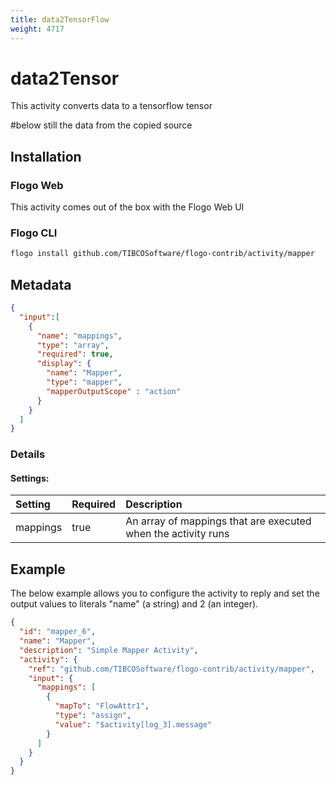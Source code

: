 ```yaml
---
title: data2TensorFlow
weight: 4717
---
```


# data2Tensor
This activity converts data to a tensorflow tensor

#below still the data from the copied source
## Installation
### Flogo Web
This activity comes out of the box with the Flogo Web UI
### Flogo CLI
```bash
flogo install github.com/TIBCOSoftware/flogo-contrib/activity/mapper
```

## Metadata
```json
{
  "input":[
    {
      "name": "mappings",
      "type": "array",
      "required": true,
      "display": {
        "name": "Mapper",
        "type": "mapper",
        "mapperOutputScope" : "action"
      }
    }
  ]
}
```
### Details
#### Settings:
| Setting     | Required | Description |
|:------------|:---------|:------------|
| mappings    | true     | An array of mappings that are executed when the activity runs |

## Example
The below example allows you to configure the activity to reply and set the output values to literals "name" (a string) and 2 (an integer).

```json
{
  "id": "mapper_6",
  "name": "Mapper",
  "description": "Simple Mapper Activity",
  "activity": {
    "ref": "github.com/TIBCOSoftware/flogo-contrib/activity/mapper",
    "input": {
      "mappings": [
        {
          "mapTo": "FlowAttr1",
          "type": "assign",
          "value": "$activity[log_3].message"
        }
      ]
    }
  }
}
```
